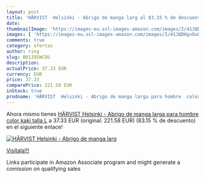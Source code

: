 ```yaml
---
layout: post
title: 'HÄRVIST  Helsinki - Abrigo de manga larg al 83.15 % de descuento'
date: 
thumbnailImage: 'https://images-eu.ssl-images-amazon.com/images/I/41JQDHgvOuL._SL200_.jpg'
images: [ 'https://images-eu.ssl-images-amazon.com/images/I/41JQDHgvOuL._SL200_.jpg' ]
comments: true
category: ofertas
author: ring
slug: B01J9SWCOU
description:
actualPrice: 37.33 EUR
currency: EUR
price: 37.33
comparePrice: 221.58 EUR
inStock: true
prodname: 'HÄRVIST  Helsinki - Abrigo de manga larga para hombre  color kaki  talla L'
---
```


Ahora mismo tienes [HÄRVIST  Helsinki - Abrigo de manga larga para hombre  color kaki  talla L](https://www.amazon.es/dp/B01J9SWCOU/?tag=tolees-21) a 37.33 EUR (original: 221.58 EUR) (83.15 %  de descuento) en el siguiente enlace!

[![HÄRVIST  Helsinki - Abrigo de manga larg](https://images-eu.ssl-images-amazon.com/images/I/41JQDHgvOuL._SL200_.jpg)](https://www.amazon.es/dp/B01J9SWCOU/?tag=tolees-21)

[Visítala!!!](https://www.amazon.es/dp/B01J9SWCOU/?tag=tolees-21)

Links participate in Amazon Associate program and might generate a comission on qualifying sales
